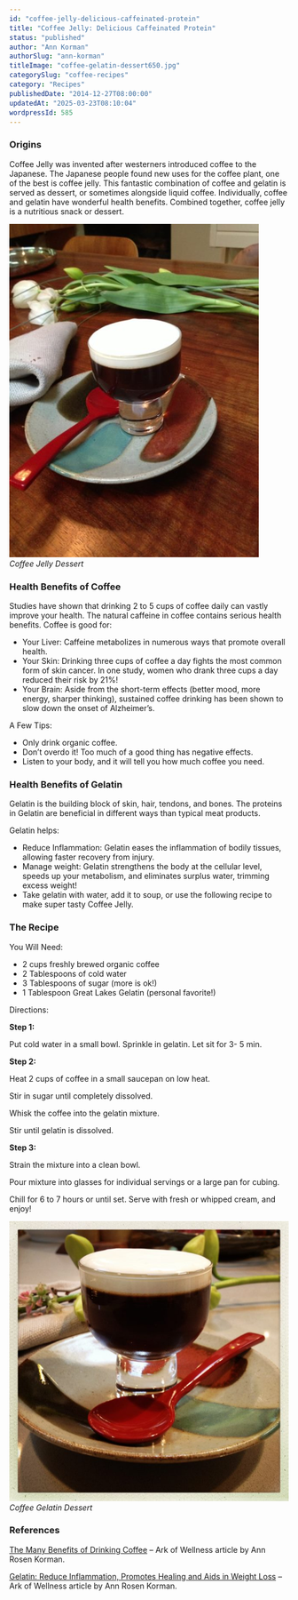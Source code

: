 ```yaml
---
id: "coffee-jelly-delicious-caffeinated-protein"
title: "Coffee Jelly: Delicious Caffeinated Protein"
status: "published"
author: "Ann Korman"
authorSlug: "ann-korman"
titleImage: "coffee-gelatin-dessert650.jpg"
categorySlug: "coffee-recipes"
category: "Recipes"
publishedDate: "2014-12-27T08:00:00"
updatedAt: "2025-03-23T08:10:04"
wordpressId: 585
---
```


### Origins

Coffee Jelly was invented after westerners introduced coffee to the Japanese. The Japanese people found new uses for the coffee plant, one of the best is coffee jelly. This fantastic combination of coffee and gelatin is served as dessert, or sometimes alongside liquid coffee. Individually, coffee and gelatin have wonderful health benefits. Combined together, coffee jelly is a nutritious snack or dessert.

![Coffee Jelly](coffee-jelly450.jpg)  
*Coffee Jelly Dessert*

### Health Benefits of Coffee

Studies have shown that drinking 2 to 5 cups of coffee daily can vastly improve your health. The natural caffeine in coffee contains serious health benefits. Coffee is good for:

-   Your Liver: Caffeine metabolizes in numerous ways that promote overall health.
-   Your Skin: Drinking three cups of coffee a day fights the most common form of skin cancer. In one study, women who drank three cups a day reduced their risk by 21%!
-   Your Brain: Aside from the short-term effects (better mood, more energy, sharper thinking), sustained coffee drinking has been shown to slow down the onset of Alzheimer’s.

A Few Tips:

-   Only drink organic coffee.
-   Don’t overdo it! Too much of a good thing has negative effects.
-   Listen to your body, and it will tell you how much coffee you need.

### Health Benefits of Gelatin

Gelatin is the building block of skin, hair, tendons, and bones. The proteins in Gelatin are beneficial in different ways than typical meat products.

Gelatin helps:

-   Reduce Inflammation: Gelatin eases the inflammation of bodily tissues, allowing faster recovery from injury.
-   Manage weight: Gelatin strengthens the body at the cellular level, speeds up your metabolism, and eliminates surplus water, trimming excess weight!
-   Take gelatin with water, add it to soup, or use the following recipe to make super tasty Coffee Jelly.

### The Recipe

You Will Need:

-   2 cups freshly brewed organic coffee
-   2 Tablespoons of cold water
-   3 Tablespoons of sugar (more is ok!)
-   1 Tablespoon Great Lakes Gelatin (personal favorite!)

Directions:

**Step 1:**

Put cold water in a small bowl. Sprinkle in gelatin. Let sit for 3- 5 min.

**Step 2:**

Heat 2 cups of coffee in a small saucepan on low heat.

Stir in sugar until completely dissolved.

Whisk the coffee into the gelatin mixture.

Stir until gelatin is dissolved.

**Step 3:**

Strain the mixture into a clean bowl.

Pour mixture into glasses for individual servings or a large pan for cubing.

Chill for 6 to 7 hours or until set. Serve with fresh or whipped cream, and enjoy!

![Coffee Gelatin Dessert](coffee-gelatin-dessert650.jpg)  
*Coffee Gelatin Dessert*

### References

[The Many Benefits of Drinking Coffee](http://web.archive.org/web/20141029054042/http://blog.arkofwellness.com:80/the-many-benefits-of-drinking-coffee/) – Ark of Wellness article by Ann Rosen Korman.

[Gelatin: Reduce Inflammation, Promotes Healing and Aids in Weight Loss](http://web.archive.org/web/20150330073706/http://blog.arkofwellness.com/gelatin-reduces-inflammation-promotes-healing-and-aids-in-weight-loss/) – Ark of Wellness article by Ann Rosen Korman.
